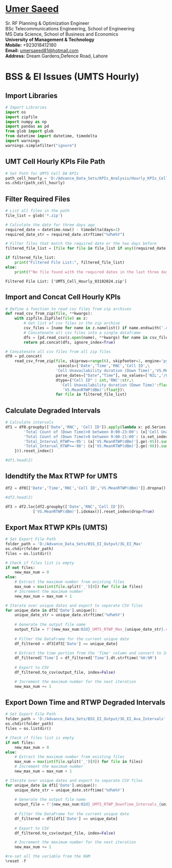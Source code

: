 #  [Umer Saeed](https://www.linkedin.com/in/engumersaeed/)
Sr. RF Planning & Optimization Engineer<br>
BSc Telecommunications Engineering, School of Engineering<br>
MS Data Science, School of Business and Economics<br>
**University of Management & Technology**<br>
**Mobile:**     +923018412180<br>
**Email:**  umersaeed81@hotmail.com<br>
**Address:** Dream Gardens,Defence Road, Lahore<br>

# BSS & EI Issues (UMTS Hourly)

## Import Libraries


```python
# Import Libraries
import os
import zipfile
import numpy as np
import pandas as pd
from glob import glob
from datetime import datetime, timedelta
import warnings
warnings.simplefilter("ignore")
```

## UMT Cell Hourly KPIs File Path


```python
# Set Path for UMTS Cell DA KPIs
path_cell_hourly = 'D:/Advance_Data_Sets/KPIs_Analysis/Hourly_KPIs_Cell_Level/UMTS'
os.chdir(path_cell_hourly)
```

## Filter Required Files


```python
# List all files in the path
file_list = glob('*.zip')

# Calculate the date for three days ago
required_date = datetime.now() - timedelta(days=1)
required_date_str = required_date.strftime("%d%m%Y")

# Filter files that match the required date or the two days before
filtered_file_list = [file for file in file_list if any((required_date + timedelta(days=i)).strftime("%d%m%Y") in file for i in range(1))]

if filtered_file_list:
    print("Filtered File List:", filtered_file_list)
else:
    print(f"No file found with the required dates in the last three days.")
```

    Filtered File List: ['UMTS_Cell_Hourly_03102024.zip']
    

## Import and Concat Cell Hourly KPIs


```python
# Define a function to read csv files from zip archives
def read_csv_from_zip(file, **kwargs):
    with zipfile.ZipFile(file) as z:
        # Get list of csv files in the zip archive
        csv_files = [name for name in z.namelist() if name.endswith('.csv')]
        # Concatenate all csv files into a single dataframe
        dfs = [pd.read_csv(z.open(name), **kwargs) for name in csv_files]
        return pd.concat(dfs, ignore_index=True)
```


```python
# Concatenate all csv files from all zip files
df0 = pd.concat(
    read_csv_from_zip(file, skiprows=range(6), skipfooter=1, engine='python',
                       usecols=['Date','Time','RNC','Cell ID',\
                      'Cell Unavailability duration (Down Time)','VS.MeanRTWP(dBm)'],
                      parse_dates=["Date","Time"], na_values=['NIL','/0'],
                      dtype={"Cell ID" : int,'RNC':str,\
                        'Cell Unavailability duration (Down Time)':float,\
                         'VS.MeanRTWP(dBm)':float})\
                      for file in filtered_file_list)
```




## Calculate Degraded Intervals


```python
# Calculate intervals
df1 = df0.groupby(['Date','RNC', 'Cell ID']).apply(lambda x: pd.Series({
        'Total Count of (Down Time)>0 between 0:00-23:00': (x['Cell Unavailability duration (Down Time)'].gt(0)).sum(),
        'Total Count of (Down Time)>0 between 9:00-21:00': (x.set_index("Time").between_time('9:00', '21:00')['Cell Unavailability duration (Down Time)'].gt(0)).sum(),   
        'Total_Interval_RTWP>=-95': (x['VS.MeanRTWP(dBm)'].ge(-95)).sum(),
        'Total_Interval_RTWP>=-98': (x['VS.MeanRTWP(dBm)'].ge(-98)).sum()
    })).reset_index()
```


```python
#df1.head(2)
```

## Idendtify the Max RTWP for UMTS


```python
df2 = df0[['Date','Time','RNC','Cell ID','VS.MeanRTWP(dBm)']].dropna().reset_index(drop=True)
```


```python
#df2.head(2)
```


```python
df3 = df2.loc[df2.groupby(['Date','RNC','Cell ID'])\
            ['VS.MeanRTWP(dBm)'].idxmax()].reset_index(drop=True)
```

## Export Max RTWP KPIs (UMTS)


```python
# Set Export File Path
folder_path = 'D:/Advance_Data_Sets/BSS_EI_Output/3G_EI_Max'
os.chdir(folder_path)
files = os.listdir()

# Check if files list is empty
if not files:
    new_max_num = 0
else:
    # Extract the maximum number from existing files
    max_num = max(int(file.split('_')[0]) for file in files)
    # Increment the maximum number
    new_max_num = max_num + 1

# Iterate over unique dates and export to separate CSV files
for unique_date in df3['Date'].unique():
    unique_date_str = unique_date.strftime('%d%m%Y')
    
    # Generate the output file name
    output_file = f'{new_max_num:02d}_UMTS_RTWP_Max_{unique_date_str}.csv'
    
    # Filter the DataFrame for the current unique date
    df_filtered = df3[df3['Date'] == unique_date]
    
    # Extract the time portion from the 'Time' column and convert to 24-hour format
    df_filtered['Time'] = df_filtered['Time'].dt.strftime('%H:%M')
    
    # Export to CSV
    df_filtered.to_csv(output_file, index=False)

    # Increment the maximum number for the next iteration
    new_max_num += 1
```

## Export Down Time and RTWP Degraded Intervals


```python
# Set Export File Path
folder_path = 'D:/Advance_Data_Sets/BSS_EI_Output/3G_EI_Ava_Intervals'
os.chdir(folder_path)
files = os.listdir()

# Check if files list is empty
if not files:
    new_max_num = 0
else:
    # Extract the maximum number from existing files
    max_num = max(int(file.split('_')[0]) for file in files)
    # Increment the maximum number
    new_max_num = max_num + 1

# Iterate over unique dates and export to separate CSV files
for unique_date in df1['Date'].unique():
    unique_date_str = unique_date.strftime('%d%m%Y')
    
    # Generate the output file name
    output_file = f'{new_max_num:02d}_UMTS_RTWP_DownTime_Intervals_{unique_date_str}.csv'
    
    # Filter the DataFrame for the current unique date
    df_filtered = df1[df1['Date'] == unique_date]
        
    # Export to CSV
    df_filtered.to_csv(output_file, index=False)

    # Increment the maximum number for the next iteration
    new_max_num += 1
```


```python
#re-set all the variable from the RAM
%reset -f
```



